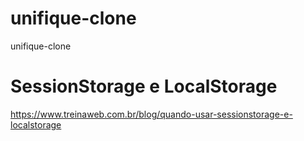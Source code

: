 # unifique-clone
unifique-clone

# SessionStorage e LocalStorage
https://www.treinaweb.com.br/blog/quando-usar-sessionstorage-e-localstorage


